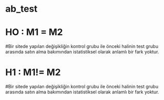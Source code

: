 # ab_test

# HO : M1 = M2
#Bir sitede yapılan değişikliğin kontrol grubu ile önceki halinin test grubu arasında satın alma bakımından istatistiksel olarak anlamlı bir fark yoktur.
# H1 : M1!= M2
#Bir sitede yapılan değişikliğin kontrol grubu ile önceki halinin test grubu arasında satın alma bakımından istatistiksel olarak anlamlı bir fark yoktur.
